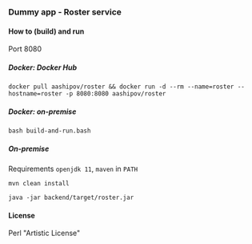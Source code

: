 ### Dummy app - Roster service ###

#### How to (build) and run ####

Port 8080

##### Docker: Docker Hub #####

```docker pull aashipov/roster && docker run -d --rm --name=roster --hostname=roster -p 8080:8080 aashipov/roster```

##### Docker: on-premise #####

```bash build-and-run.bash```

##### On-premise #####

Requirements ```openjdk 11```, ```maven``` in ```PATH```

```mvn clean install```

```java -jar backend/target/roster.jar```

#### License ####

Perl "Artistic License"
